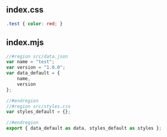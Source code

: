 ## index.css

```css
.test { color: red; }

```

## index.mjs

```js
//#region src/data.json
var name = "test";
var version = "1.0.0";
var data_default = {
	name,
	version
};

//#endregion
//#region src/styles.css
var styles_default = {};

//#endregion
export { data_default as data, styles_default as styles };
```
